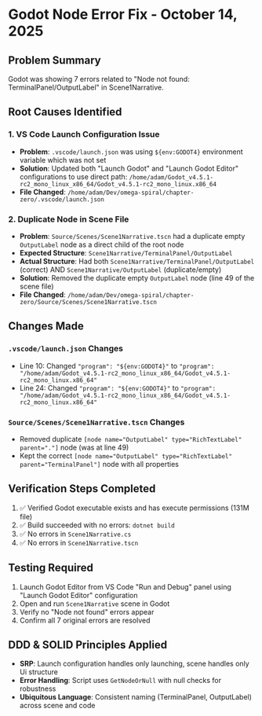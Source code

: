# Godot Node Error Fix - October 14, 2025

## Problem Summary
Godot was showing 7 errors related to "Node not found: TerminalPanel/OutputLabel" in Scene1Narrative.

## Root Causes Identified

### 1. VS Code Launch Configuration Issue
- **Problem**: `.vscode/launch.json` was using `${env:GODOT4}` environment variable which was not set
- **Solution**: Updated both "Launch Godot" and "Launch Godot Editor" configurations to use direct path: `/home/adam/Godot_v4.5.1-rc2_mono_linux_x86_64/Godot_v4.5.1-rc2_mono_linux.x86_64`
- **File Changed**: `/home/adam/Dev/omega-spiral/chapter-zero/.vscode/launch.json`

### 2. Duplicate Node in Scene File
- **Problem**: `Source/Scenes/Scene1Narrative.tscn` had a duplicate empty `OutputLabel` node as a direct child of the root node
- **Expected Structure**: `Scene1Narrative/TerminalPanel/OutputLabel`
- **Actual Structure**: Had both `Scene1Narrative/TerminalPanel/OutputLabel` (correct) AND `Scene1Narrative/OutputLabel` (duplicate/empty)
- **Solution**: Removed the duplicate empty `OutputLabel` node (line 49 of the scene file)
- **File Changed**: `/home/adam/Dev/omega-spiral/chapter-zero/Source/Scenes/Scene1Narrative.tscn`

## Changes Made

### `.vscode/launch.json` Changes
- Line 10: Changed `"program": "${env:GODOT4}"` to `"program": "/home/adam/Godot_v4.5.1-rc2_mono_linux_x86_64/Godot_v4.5.1-rc2_mono_linux.x86_64"`
- Line 24: Changed `"program": "${env:GODOT4}"` to `"program": "/home/adam/Godot_v4.5.1-rc2_mono_linux_x86_64/Godot_v4.5.1-rc2_mono_linux.x86_64"`

### `Source/Scenes/Scene1Narrative.tscn` Changes
- Removed duplicate `[node name="OutputLabel" type="RichTextLabel" parent="."]` node (was at line 49)
- Kept the correct `[node name="OutputLabel" type="RichTextLabel" parent="TerminalPanel"]` node with all properties

## Verification Steps Completed
1. ✅ Verified Godot executable exists and has execute permissions (131M file)
2. ✅ Build succeeded with no errors: `dotnet build`
3. ✅ No errors in `Scene1Narrative.cs`
4. ✅ No errors in `Scene1Narrative.tscn`

## Testing Required
1. Launch Godot Editor from VS Code "Run and Debug" panel using "Launch Godot Editor" configuration
2. Open and run `Scene1Narrative` scene in Godot
3. Verify no "Node not found" errors appear
4. Confirm all 7 original errors are resolved

## DDD & SOLID Principles Applied
- **SRP**: Launch configuration handles only launching, scene handles only Ui structure
- **Error Handling**: Script uses `GetNodeOrNull` with null checks for robustness
- **Ubiquitous Language**: Consistent naming (TerminalPanel, OutputLabel) across scene and code
